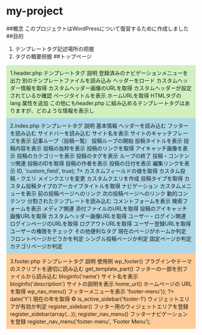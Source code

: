 # my-project
##概念
このプロジェクトはWordPressについて復習するために作成しました
##目的
1.	テンプレートタグ記述場所の把握
2.	タグの概要把握
##トップページ
<div style="background-color: #d0f0c0; padding: 10px;">
1.header.php
テンプレートタグ	説明
<?php wp_nav_menu(); ?>	登録済みのナビゲーションメニューを出力
<?php get_template_part('template-parts/header'); ?>	別のテンプレートファイルを読み込み
<?php get_header(); ?>	ヘッダーをロード
<?php get_custom_header(); ?>	カスタムヘッダー情報を取得
<?php header_image(); ?>	カスタムヘッダー画像のURLを取得
<?php has_custom_header(); ?>	カスタムヘッダーが設定されているか確認
<?php wp_title(); ?>	ページタイトルを表示
<?php get_home_url(); ?>	ホームURLを取得
<?php language_attributes(); ?>	HTMLタグの lang 属性を追加
この他にもheader.php に組み込めるテンプレートタグはありますが、どのような情報を表示し
</div>
<div style="background-color: #add8e6; padding: 10px;">
  2.index.php
テンプレートタグ	説明
基本情報
<?php get_header(); ?>	ヘッダーを読み込む
<?php get_footer(); ?>	フッターを読み込む
<?php get_sidebar(); ?>	サイドバーを読み込む
<?php bloginfo('name'); ?>	サイト名を表示
<?php bloginfo('description'); ?>	サイトのキャッチフレーズを表示
記事ループ（投稿一覧）
<?php if ( have_posts() ) : while ( have_posts() ) : the_post(); ?>	投稿ループの開始
<?php the_title(); ?>	投稿タイトルを表示
<?php the_content(); ?>	投稿内容を表示
<?php the_excerpt(); ?>	投稿の抜粋を表示
<?php the_permalink(); ?>	投稿のリンクを取得
<?php the_post_thumbnail(); ?>	アイキャッチ画像を表示
<?php the_category(); ?>	投稿のカテゴリーを表示
<?php the_tags(); ?>	投稿のタグを表示
<?php endwhile; endif; ?>	ループの終了
投稿・コンテンツ関連
<?php the_ID(); ?>	投稿のIDを取得
<?php the_author(); ?>	投稿の作者を表示
<?php the_date(); ?>	投稿の日付を表示
<?php edit_post_link(); ?>	編集リンクを表示
<?php get_post_meta($post->ID, 'custom_field', true); ?>	カスタムフィールドの値を取得
カスタム投稿・クエリ
<?php query_posts($args); ?>	メインクエリを変更
<?php $query = new WP_Query($args); ?>	カスタムクエリを作成
<?php get_post_type(); ?>	投稿タイプを取得
<?php post_type_archive_title(); ?>	カスタム投稿タイプのアーカイブタイトルを取得
ナビゲーション
<?php wp_nav_menu(); ?>	カスタムメニューを表示
<?php previous_posts_link(); ?>	前の投稿ページへのリンク
<?php next_posts_link(); ?>	次の投稿ページへのリンク
動的コンテンツ
<?php get_template_part('template-parts/content'); ?>	分割されたテンプレートを読み込む
<?php comments_template(); ?>	コメントフォームを表示
<?php get_search_form(); ?>	検索フォームを表示
メディア関連
<?php wp_get_attachment_url($attachment_id); ?>	添付ファイルのURLを取得
<?php get_the_post_thumbnail_url(); ?>	投稿のアイキャッチ画像URLを取得
<?php get_header_image(); ?>	カスタムヘッダー画像URLを取得
ユーザー・ログイン関連
<?php wp_login_url(); ?>	ログインページのURLを取得
<?php wp_logout_url(); ?>	ログアウトURLを取得
<?php wp_register_url(); ?>	ユーザー登録URLを取得
<?php current_user_can('edit_posts'); ?>	ユーザーの権限をチェック
その他便利なタグ
<?php is_home(); ?>	現在のページがホームか判定
<?php is_front_page(); ?>	フロントページかどうかを判定
<?php is_single(); ?>	シングル投稿ページか判定
<?php is_page(); ?>	固定ページか判定
<?php is_category(); ?>	カテゴリページか判定
  </div>
  <div style="background-color: #ffcc99; padding: 10px;">
3.footer.php
テンプレートタグ	説明	使用例
wp_footer()	プラグインやテーマのスクリプトを適切に読み込む	<?php wp_footer(); ?>
get_template_part()	フッターの一部を別ファイルから読み込む	<?php get_template_part('template-parts/footer', 'custom'); ?>
bloginfo('name')	サイト名を表示	<?php bloginfo('name'); ?>
bloginfo('description')	サイトの説明を表示	<?php bloginfo('description'); ?>
home_url()	ホームページの URL を取得	<?php echo home_url(); ?>
wp_nav_menu()	フッターメニューを表示	<?php wp_nav_menu(array('theme_location' => 'footer-menu')); ?>
date('Y')	現在の年を取得	&copy; <?php echo date('Y'); ?>
is_active_sidebar('footer-1')	ウィジェットエリアが有効か判定	<?php if (is_active_sidebar('footer-1')) { dynamic_sidebar('footer-1'); } ?>
register_sidebar()	フッター用のウィジェットエリアを登録	register_sidebar(array(...));
register_nav_menu()	フッターナビゲーションを登録	register_nav_menu('footer-menu', 'Footer Menu');
</div>
